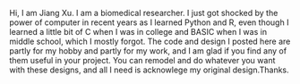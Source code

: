 Hi, I am Jiang Xu. I am a biomedical researcher. I just got shocked by the power of computer in recent years as I learned Python and R, even though I learned a little bit of C when I was in college and BASIC when I was in middle school, which I mostly forgot. The code and design I posted here are partly for my hobby and partly for my work, and I am glad if you find any of them useful in your project. You can remodel and do whatever you want with these designs, and all I need is acknowlege my original design.Thanks. 

<!---
JiangXu123/JiangXu123 is a ✨ special ✨ repository because its `README.md` (this file) appears on your GitHub profile.
You can click the Preview link to take a look at your changes.
--->
